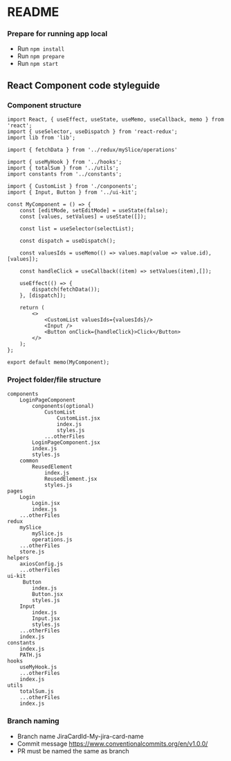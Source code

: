 # README

### Prepare for running app local

- Run `npm install`<br />
- Run `npm prepare`<br />
- Run `npm start` <br />

## React Component code styleguide

### Component structure

    import React, { useEffect, useState, useMemo, useCallback, memo } from 'react';
    import { useSelector, useDispatch } from 'react-redux';
    import lib from 'lib';

    import { fetchData } from '../redux/mySlice/operations'

    import { useMyHook } from '../hooks';
    import { totalSum } from '../utils';
    import constants from '../constants';

    import { CustomList } from './conponents';
    import { Input, Button } from '../ui-kit';

    const MyComponent = () => {
        const [editMode, setEditMode] = useState(false);
        const [values, setValues] = useState([]);

        const list = useSelector(selectList);

        const dispatch = useDispatch();

        const valuesIds = useMemo(() => values.map(value => value.id), [values]);

        const handleClick = useCallback((item) => setValues(item),[]);

        useEffect(() => {
            dispatch(fetchData());
        }, [dispatch]);

        return (
            <>
                <CustomList valuesIds={valuesIds}/>
                <Input />
                <Button onClick={handleClick}>Click</Button>
            </>
        );
    };

    export default memo(MyComponent);

### Project folder/file structure

    components
        LoginPageComponent
            conponents(optional)
                CustomList
                    CustomList.jsx
                    index.js
                    styles.js
                ...otherFiles
            LoginPageComponent.jsx
            index.js
            styles.js
        common
            ReusedElement
                index.js
                ReusedElement.jsx
                styles.js
    pages
        Login
            Login.jsx
            index.js
        ...otherFiles
    redux
        mySlice
            mySlice.js
            operations.js
        ...otherFiles
        store.js
    helpers
        axiosConfig.js
        ...otherFiles
    ui-kit
         Button
            index.js
            Button.jsx
            styles.js
        Input
            index.js
            Input.jsx
            styles.js
        ...otherFiles
        index.js
    constants
        index.js
        PATH.js
    hooks
        useMyHook.js
        ...otherFiles
        index.js
    utils
        totalSum.js
        ...otherFiles
        index.js

### Branch naming

* Branch name JiraCardId-My-jira-card-name
* Commit message https://www.conventionalcommits.org/en/v1.0.0/
* PR must be named the same as branch
